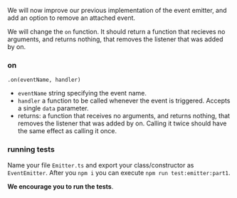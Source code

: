 We will now improve our previous implementation of the event emitter, and add an option to remove an attached event.

We will change the `on` function. It should return a function that recieves no arguments, and returns nothing, that removes the listener that was added by on.

### on

    .on(eventName, handler)

     
 - `eventName` string specifying the event name.
 - `handler` a function to be called whenever the event is triggered. Accepts a single `data` parameter.
 - returns: a function that receives no arguments, and returns nothing, that removes the listener that was added by on. 
Calling it twice should have the same effect as calling it once.

### running tests

Name your file `Emitter.ts` and export your class/constructor as `EventEmitter`. After you `npm i` you can execute `npm run test:emitter:part1`.

**We __encourage__ you to run the tests**.
